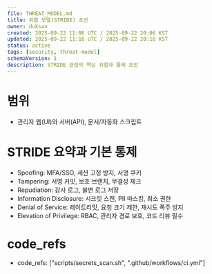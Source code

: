```yaml
---
file: THREAT_MODEL.md
title: 위협 모델(STRIDE) 초안
owner: duksan
created: 2025-09-22 11:06 UTC / 2025-09-22 20:06 KST
updated: 2025-09-22 11:16 UTC / 2025-09-22 20:16 KST
status: active
tags: [security, threat-model]
schemaVersion: 1
description: STRIDE 관점의 핵심 위험과 통제 초안
---
```


# 범위
- 관리자 웹(UI)와 서버(API), 문서/자동화 스크립트

# STRIDE 요약과 기본 통제
- Spoofing: MFA/SSO, 세션 고정 방지, 서명 쿠키
- Tampering: 서명 커밋, 보호 브랜치, 무결성 체크
- Repudiation: 감사 로그, 불변 로그 저장
- Information Disclosure: 시크릿 스캔, PII 마스킹, 최소 권한
- Denial of Service: 레이트리밋, 요청 크기 제한, 재시도 폭주 방지
- Elevation of Privilege: RBAC, 관리자 경로 보호, 코드 리뷰 필수

# code_refs
- code_refs: ["scripts/secrets_scan.sh", ".github/workflows/ci.yml"]
